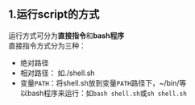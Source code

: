 ## 1.运行script的方式
运行方式可分为**直接指令**和**bash程序**  
直接指令方式分为三种：
* 绝对路径  
* 相对路径： 如./shell.sh  
* 变量`PATH`：将shell.sh放到变量`PATH`路径下，~/bin/等  
以bash程序来运行：如`bash shell.sh`或`sh shell.sh`  
